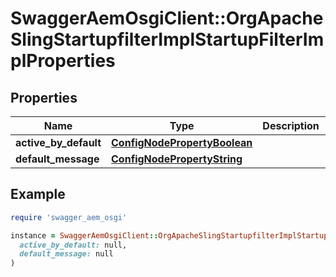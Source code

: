 # SwaggerAemOsgiClient::OrgApacheSlingStartupfilterImplStartupFilterImplProperties

## Properties

| Name | Type | Description | Notes |
| ---- | ---- | ----------- | ----- |
| **active_by_default** | [**ConfigNodePropertyBoolean**](ConfigNodePropertyBoolean.md) |  | [optional] |
| **default_message** | [**ConfigNodePropertyString**](ConfigNodePropertyString.md) |  | [optional] |

## Example

```ruby
require 'swagger_aem_osgi'

instance = SwaggerAemOsgiClient::OrgApacheSlingStartupfilterImplStartupFilterImplProperties.new(
  active_by_default: null,
  default_message: null
)
```


